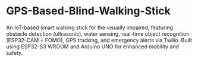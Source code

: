 # GPS-Based-Blind-Walking-Stick
An IoT-based smart walking stick for the visually impaired, featuring obstacle detection (ultrasonic), water sensing, real-time object recognition (ESP32-CAM + FOMO), GPS tracking, and emergency alerts via Twilio. Built using ESP32-S3 WROOM and Arduino UNO for enhanced mobility and safety.
